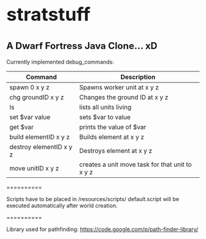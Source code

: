 <font size="7">stratstuff</font>
==========
<font size="5">A Dwarf Fortress Java Clone... xD</font><br>
==========

Currently implemented debug_commands:

| Command | Description |
| ------------- | ------------- |
| spawn 0 x y z  | Spawns worker unit at x y z |
| chg groundID x y z | Changes the ground ID at x y z |
| ls | lists all units living |
| set $var value  | sets $var to value |
| get $var  | prints the value of $var |
| build elementID x y z | Builds element at x y z |
| destroy elementID x y z | Destroys element at x y z |
| move unitID x y z | creates a unit move task for that unit to x y z |

==========

Scripts have to be placed in /resources/scripts/
default.script will be executed automatically after world creation.

==========

Library used for pathfinding:
https://code.google.com/p/path-finder-library/


